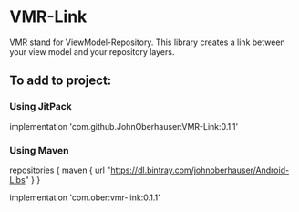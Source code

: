 # VMR-Link
VMR stand for ViewModel-Repository.  This library creates a link between your view model and your repository layers.

## To add to project:

### Using JitPack

implementation 'com.github.JohnOberhauser:VMR-Link:0.1.1'

### Using Maven

repositories {
    maven {
        url  "https://dl.bintray.com/johnoberhauser/Android-Libs" 
    }
}

implementation 'com.ober:vmr-link:0.1.1'